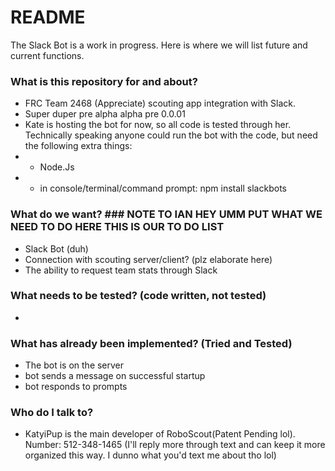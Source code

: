 # README #

The Slack Bot is a work in progress. Here is where we will list future and current functions. 

### What is this repository for and about? ###

* FRC Team 2468 (Appreciate) scouting app integration with Slack. 
* Super duper pre alpha alpha pre 0.0.01
* Kate is hosting the bot for now, so all code is tested through her. Technically speaking anyone could run the bot with the code, but need the following extra things:
* * Node.Js
* * in console/terminal/command prompt: npm install slackbots

### What do we want? ### NOTE TO IAN HEY UMM PUT WHAT WE NEED TO DO HERE THIS IS OUR TO DO LIST
* Slack Bot (duh)
* Connection with scouting server/client? (plz elaborate here)
* The ability to request team stats through Slack

### What needs to be tested? (code written, not tested) ###

* 

### What has already been implemented? (Tried and Tested) ###

* The bot is on the server
* bot sends a message on successful startup
* bot responds to prompts

### Who do I talk to? ###

* KatyiPup is the main developer of RoboScout(Patent Pending lol). Number: 512-348-1465 (I'll reply more through text and can keep it more organized this way. I dunno what you'd text me about tho lol)
